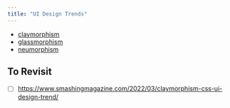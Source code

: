 ```yaml
---
title: "UI Design Trends"
---
```


- [claymorphism](notes/maker/claymorphism.md)
- [glassmorphism](notes/maker/glassmorph/Users/yenly/pkm/kintsugi/.github/workflows/main.ymlism.md)
- [neumorphism](notes/maker/neumorphism.md)

## To Revisit
- [ ] https://www.smashingmagazine.com/2022/03/claymorphism-css-ui-design-trend/